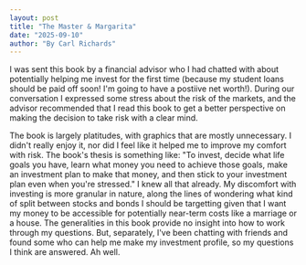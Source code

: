 ```yaml
---
layout: post
title: "The Master & Margarita"
date: "2025-09-10"
author: "By Carl Richards"
---
```


I was sent this book by a financial advisor who I had chatted with about potentially helping me invest for the first time (because my student loans should be paid off soon! I'm going to have a postiive net worth!). During our conversation I expressed some stress about the risk of the markets, and the advisor recommended that I read this book to get a better perspective on making the decision to take risk with a clear mind. 

The book is largely platitudes, with graphics that are mostly unnecessary. I didn't really enjoy it, nor did I feel like it helped me to improve my comfort with risk. The book's thesis is something like: "To invest, decide what life goals you have, learn what money you need to achieve those goals, make an investment plan to make that money, and then stick to your investment plan even when you're stressed." I knew all that already. My discomfort with investing is more granular in nature, along the lines of wondering what kind of split between stocks and bonds I should be targetting given that I want my money to be accessible for potentially near-term costs like a marriage or a house. The generalities in this book provide no insight into how to work through my questions. But, separately, I've been chatting with friends and found some who can help me make my investment profile, so my questions I think are answered. Ah well. 